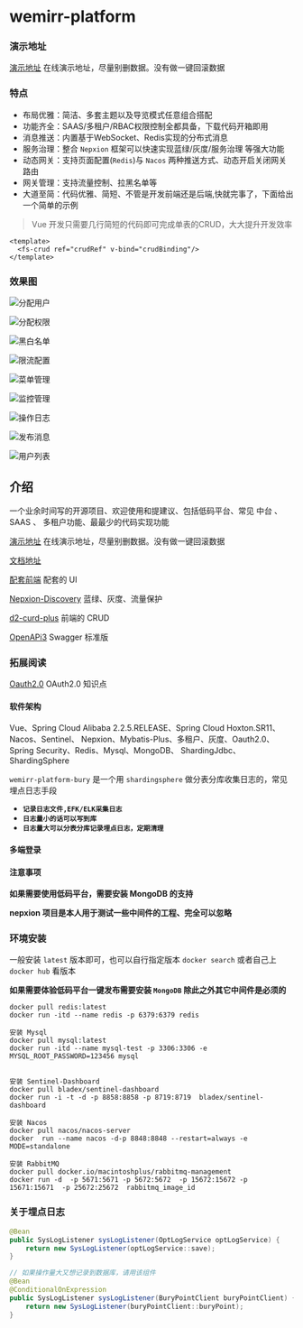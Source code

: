 # wemirr-platform

### 演示地址

[演示地址](https://cloud.battcn.com/) 在线演示地址，尽量别删数据。没有做一键回滚数据

### 特点

- 布局优雅：简洁、多套主题以及导览模式任意组合搭配
- 功能齐全：SAAS/多租户/RBAC权限控制全都具备，下载代码开箱即用
- 消息推送：内置基于WebSocket、Redis实现的分布式消息
- 服务治理：整合 `Nepxion` 框架可以快速实现蓝绿/灰度/服务治理 等强大功能
- 动态网关：支持页面配置(`Redis`)与 `Nacos` 两种推送方式、动态开启关闭网关路由
- 网关管理：支持流量控制、拉黑名单等
- 大道至简：代码优雅、简短、不管是开发前端还是后端,快就完事了，下面给出一个简单的示例
> Vue 开发只需要几行简短的代码即可完成单表的CRUD，大大提升开发效率

``` vue
<template>
  <fs-crud ref="crudRef" v-bind="crudBinding"/>
</template>
```


### 效果图

![分配用户](./images/binding_user.png)

![分配权限](./images/binding_res.png)

![黑白名单](./images/blacklist.png)

![限流配置](./images/limit.png)

![菜单管理](./images/menu.png)

![监控管理](./images/monitor.png)

![操作日志](./images/opt_log.png)

![发布消息](./images/publish_message.png)

![用户列表](./images/users.png)

## 介绍

一个业余时间写的开源项目、欢迎使用和提建议、包括低码平台、常见 中台 、SAAS 、 多租户功能、最最少的代码实现功能

[演示地址](https://cloud.battcn.com/) 在线演示地址，尽量别删数据。没有做一键回滚数据

[文档地址](https://www.yuque.com/books/share/c5467c7b-ae67-4d3e-a6cd-541ce5a90bb7?#《wemirr-platform-doc》) 

[配套前端](https://gitee.com/battcn/wemirr-platform-ui) 配套的 UI 

[Nepxion-Discovery](https://github.com/Nepxion/Discovery) 蓝绿、灰度、流量保护

[d2-curd-plus](http://greper.gitee.io/d2-crud-plus) 前端的 CRUD 

[OpenAPi3](https://springdoc.org/) Swagger 标准版

### 拓展阅读

[Oauth2.0](https://www.ruanyifeng.com/blog/2019/04/github-oauth.html) OAuth2.0 知识点


#### 软件架构

Vue、Spring Cloud Alibaba 2.2.5.RELEASE、Spring Cloud Hoxton.SR11、Nacos、Sentinel、
Nepxion、Mybatis-Plus、多租户、灰度、Oauth2.0、Spring Security、Redis、Mysql、MongoDB、
ShardingJdbc、ShardingSphere


`wemirr-platform-bury` 是一个用 `shardingsphere` 做分表分库收集日志的，常见埋点日志手段
- **`记录日志文件,EFK/ELK采集日志`**
- **`日志量小的话可以写到库`**
- **`日志量大可以分表分库记录埋点日志，定期清理`**


#### 多端登录


#### 注意事项

**如果需要使用低码平台，需要安装 MongoDB 的支持**

**nepxion 项目是本人用于测试一些中间件的工程、完全可以忽略**

### 环境安装

一般安装 `latest` 版本即可，也可以自行指定版本 `docker search` 或者自己上 `docker hub` 看版本

**如果需要体验低码平台一键发布需要安装 `MongoDB` 除此之外其它中间件是必须的**


``` shell script
docker pull redis:latest
docker run -itd --name redis -p 6379:6379 redis

安装 Mysql 
docker pull mysql:latest
docker run -itd --name mysql-test -p 3306:3306 -e MYSQL_ROOT_PASSWORD=123456 mysql


安装 Sentinel-Dashboard
docker pull bladex/sentinel-dashboard
docker run -i -t -d -p 8858:8858 -p 8719:8719  bladex/sentinel-dashboard

安装 Nacos
docker pull nacos/nacos-server
docker  run --name nacos -d-p 8848:8848 --restart=always -e MODE=standalone

安装 RabbitMQ
docker pull docker.io/macintoshplus/rabbitmq-management
docker run -d  -p 5671:5671 -p 5672:5672  -p 15672:15672 -p 15671:15671  -p 25672:25672  rabbitmq_image_id
```


### 关于埋点日志

``` java
@Bean
public SysLogListener sysLogListener(OptLogService optLogService) {
    return new SysLogListener(optLogService::save);
}

// 如果操作量大又想记录到数据库，请用该组件
@Bean
@ConditionalOnExpression
public SysLogListener sysLogListener(BuryPointClient buryPointClient) {
    return new SysLogListener(buryPointClient::buryPoint);
}
```

